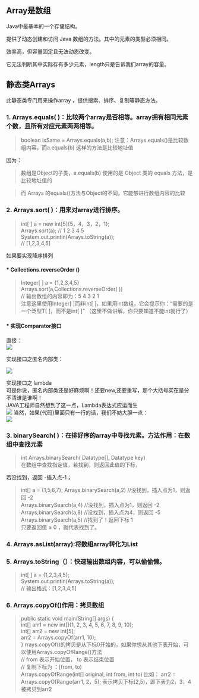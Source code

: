 ## Array是数组
Java中最基本的一个存储结构。

提供了动态创建和访问 Java 数组的方法。其中的元素的类型必须相同。

效率高，但容量固定且无法动态改变。

它无法判断其中实际存有多少元素，length只是告诉我们array的容量。


## 静态类Arrays  

此静态类专门用来操作array ，提供搜索、排序、复制等静态方法。



### 1. Arrays.equals( )：比较两个array是否相等。array拥有相同元素个数，且所有对应元素两两相等。
>boolean isSame = Arrays.equals(a,b);
>注意：Arrays.equals()是比较数组内容，而a.equals(b) 这样的方法是比较地址值

因为：

>数组是Object的子类，a.equals(b) 使用的是 Object 类的 equals 方法，是比较地址值的

>而 Arrays 的equals()方法与Object的不同，它能够进行数组内容的比较


### 2. Arrays.sort( )：用来对array进行排序。
>int[ ] a = new int[5]{5，4，3，2，1};  
>Arrays.sort(a); // 1 2 3 4 5  
>System.out.println(Arrays.toString(a));  
>// [1,2,3,4,5]  

如果要实现降序排列
#### * Collections.reverseOrder ()
>Integer[ ] a = {1,2,3,4,5}  
>Arrays.sort(a,Collections.reverseOrder( ))  
>// 输出数组的内容即为：5 4 3 2 1    
注意这里使用Integer[ ]而非int[ ]，如果用int数组，它会提示你：“需要的是一个泛型T[ ]，而不是int[ ]” （这里不做讲解，你只要知道不能int就行了）
  
#### * 实现Comparator接口
直接：  
![](https://img-blog.csdnimg.cn/0e3ad1130adb4670afadb93814ff8e92.png?x-oss-process=image/watermark,type_d3F5LXplbmhlaQ,shadow_50,text_Q1NETiBA5bCP5L2V4pSM,size_20,color_FFFFFF,t_70,g_se,x_16)

实现接口之匿名内部类：  

![](https://img-blog.csdnimg.cn/e5dd5f7415a0464fad57f92e290872f0.png?x-oss-process=image/watermark,type_d3F5LXplbmhlaQ,shadow_50,text_Q1NETiBA5bCP5L2V4pSM,size_20,color_FFFFFF,t_70,g_se,x_16)

实现接口之 lambda   
可是你说，匿名内部类还是好麻烦啊！还要new,还要重写，那个大括号实在是分不清谁是谁啊！  
JAVA工程师自然想到了这一点，Lambda表达式应运而生  
![](https://img-blog.csdnimg.cn/44dc4c04c38447818517092effdf4220.png?x-oss-process=image/watermark,type_d3F5LXplbmhlaQ,shadow_50,text_Q1NETiBA5bCP5L2V4pSM,size_20,color_FFFFFF,t_70,g_se,x_16)
当然，如果{代码}里面只有一行的话，我们不妨大胆一点：   
![](https://img-blog.csdnimg.cn/5c403855ba3e4466aa9ca47512d5bfca.png?x-oss-process=image/watermark,type_d3F5LXplbmhlaQ,shadow_50,text_Q1NETiBA5bCP5L2V4pSM,size_20,color_FFFFFF,t_70,g_se,x_16)



### 3. binarySearch( )：在排好序的array中寻找元素。方法作用：在数组中查找元素  
>int Arrays.binarySearch( Datatype[], Datatype key)  
在数组中查找指定值，若找到，则返回此值的下标，

若没找到，返回 -插入点-1；

>int[] a = {1,5,6,7};
>Arrays.binarySearch(a,2)  //没找到，插入点为1，则返回 -2  
>Arrays.binarySearch(a,4)  //没找到，插入点为1，则返回 -2  
>Arrays,binarySearch(a,8)  //没找到，插入点为4，则返回 -5  
>Arrays.binarySearch(a,5)  //找到了！返回下标 1  
只要返回值 ≥ 0 ，就代表找到了。

### 4. Arrays.asList(array):将数组array转化为List

### 5. Arrays.toString（）：快速输出数组内容，可以偷偷懒。
>int[ ] a = {1,2,3,4,5};  
>System.out.println(Arrays.toString(a));  
>// 输出格式：[1,2,3,4,5]

### 6.  Arrays.copyOf()作用：拷贝数组  
>public static void main(String[] args) {  
>        int[] arr1 = new int[]{1, 2, 3, 4, 5, 6, 7, 8, 9, 10};  
>        int[] arr2 = new int[5];  
>        arr2 = Arrays.copyOf(arr1, 10);  
>}
rrays.copyOf()的拷贝是从下标0开始的，如果你想从其他下表开始，可以使用Arrays.copyOfRange()方法  
>// from 表示开始位置， to 表示结束位置    
>// 复制下标为 ：[from, to)  
>Arrays.copyOfRange(int[] original, int from, int to)
比如：
>arr2 = Arrays.copyOfRange(arr1, 2，5);
表示拷贝下标[2,5)，即下表为2，3，4被拷贝到arr2
>


